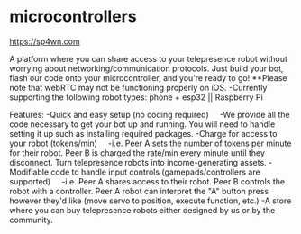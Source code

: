 # microcontrollers

https://sp4wn.com

A platform where you can share access to your telepresence robot without worrying about networking/communication protocols. Just build your bot, flash our code onto your microcontroller, and you're ready to go!  **Please note that webRTC may not be functioning properly on iOS. -Currently supporting the following robot types: phone + esp32 || Raspberry Pi

Features:
-Quick and easy setup (no coding required)
  &nbsp;&nbsp;&nbsp;&nbsp;-We provide all the code necessary to get your bot up and running. You will need to handle setting it up such as installing required packages. 
-Charge for access to your robot (tokens/min)
  &nbsp;&nbsp;&nbsp;&nbsp;-i.e. Peer A sets the number of tokens per minute for their robot. Peer B is charged the rate/min every minute until they disconnect. Turn telepresence robots into income-generating assets. 
-Modifiable code to handle input controls (gamepads/controllers are supported) 
  &nbsp;&nbsp;&nbsp;&nbsp;-i.e. Peer A shares access to their robot. Peer B controls the robot with a controller. Peer A robot can interpret the "A" button press however they'd like (move servo to position, execute function, etc.)
-A store where you can buy telepresence robots either designed by us or by the community. 






